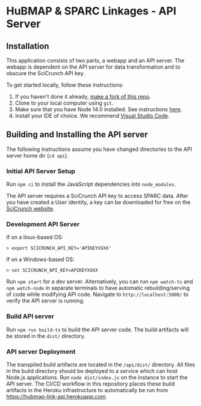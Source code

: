 # HuBMAP & SPARC Linkages - API Server

## Installation

This application consists of two parts, a webapp and an API server. The webapp is dependent on the API server for data transformation and to obscure the SciCrunch API key.

To get started locally, follow these instructions:

1. If you haven't done it already, [make a fork of this repo](https://github.com/SPARC-FAIR-Codeathon/hubmap-link/fork).
1. Clone to your local computer using `git`.
1. Make sure that you have Node 14.0 installed. See instructions [here](https://nodejs.org/en/download/).
1. Install your IDE of choice. We recommend [Visual Studio Code](https://code.visualstudio.com/).

## Building and Installing the API server

The following instructions assume you have changed directories to the API server home dir (`cd api`).

### Initial API Server Setup

Run `npm ci` to install the JavaScript dependencies into `node_modules`.

The API server requires a SciCrunch API key to access SPARC data. After you have created a User identity, a key can be downloaded for free on the [SciCrunch website](https://scicrunch.org/).

### Development API Server

If on a linux-based OS:  
```
> export SCICRUNCH_API_KEY='APIKEYXXXX'
```
If on a Windows-based OS:  
```
> set SCICRUNCH_API_KEY=APIKEYXXXX
```

Run `npm start` for a dev server. Alternatively, you can run `npm watch-ts` and `npm watch-node` in separate terminals to have automatic rebuilding/serving of code while modifying API code. Navigate to `http://localhost:5000/` to verify the API server is running.

### Build API server

Run `npm run build-ts` to build the API server code. The build artifacts will be stored in the `dist/` directory.

### API server Deployment

The transpiled build artifacts are located in the `/api/dist/` directory. All files in the build directory should be deployed to a service which can host Node.js applications. Run `node dist/index.js` on the instance to start the API server. The CI/CD workflow in this repository places these build artifacts in the Heroku infrastructure to automatically be run from <https://hubmap-link-api.herokuapp.com>.
